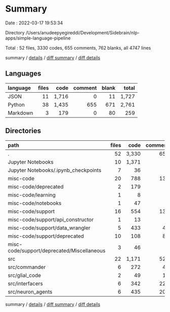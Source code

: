 # Summary

Date : 2022-03-17 19:53:34

Directory /Users/anudeepyegireddi/Development/Sidebrain/nlp-apps/simple-language-pipeline

Total : 52 files,  3330 codes, 655 comments, 762 blanks, all 4747 lines

summary / [details](details.md) / [diff summary](diff.md) / [diff details](diff-details.md)

## Languages
| language | files | code | comment | blank | total |
| :--- | ---: | ---: | ---: | ---: | ---: |
| JSON | 11 | 1,716 | 0 | 11 | 1,727 |
| Python | 38 | 1,435 | 655 | 671 | 2,761 |
| Markdown | 3 | 179 | 0 | 80 | 259 |

## Directories
| path | files | code | comment | blank | total |
| :--- | ---: | ---: | ---: | ---: | ---: |
| . | 52 | 3,330 | 655 | 762 | 4,747 |
| Jupyter Notebooks | 10 | 1,371 | 0 | 10 | 1,381 |
| Jupyter Notebooks/.ipynb_checkpoints | 7 | 36 | 0 | 7 | 43 |
| misc-code | 20 | 788 | 135 | 237 | 1,160 |
| misc-code/deprecated | 2 | 179 | 0 | 67 | 246 |
| misc-code/learning | 1 | 8 | 0 | 13 | 21 |
| misc-code/notebooks | 1 | 47 | 0 | 1 | 48 |
| misc-code/support | 16 | 554 | 135 | 156 | 845 |
| misc-code/support/api_constructor | 1 | 13 | 4 | 16 | 33 |
| misc-code/support/data_wrangler | 5 | 433 | 48 | 77 | 558 |
| misc-code/support/deprecated | 10 | 108 | 83 | 63 | 254 |
| misc-code/support/deprecated/Miscellaneous | 3 | 46 | 0 | 19 | 65 |
| src | 22 | 1,171 | 520 | 515 | 2,206 |
| src/commander | 6 | 272 | 41 | 119 | 432 |
| src/glial_code | 2 | 49 | 11 | 13 | 73 |
| src/interfacers | 6 | 342 | 222 | 153 | 717 |
| src/neuron_agents | 6 | 435 | 204 | 174 | 813 |

summary / [details](details.md) / [diff summary](diff.md) / [diff details](diff-details.md)